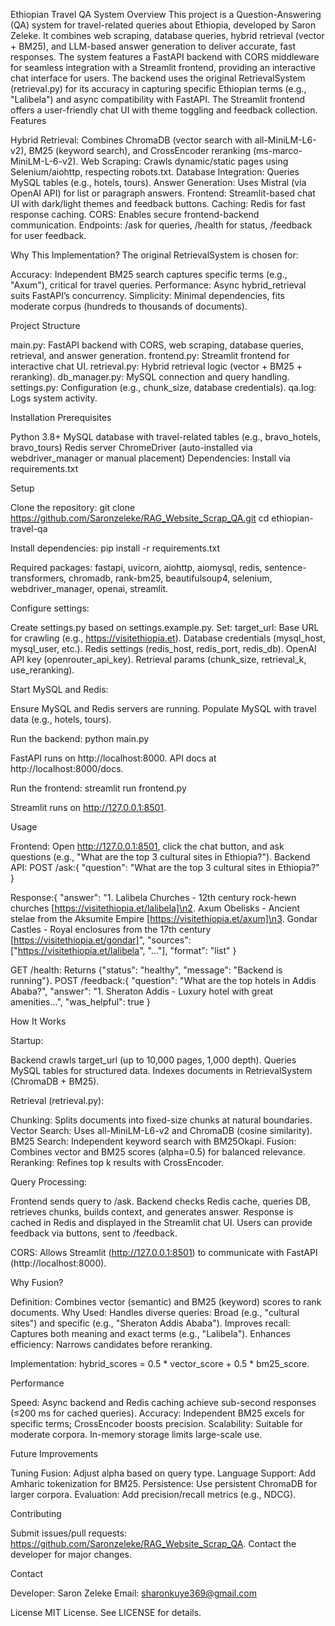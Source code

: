 Ethiopian Travel QA System
Overview
This project is a Question-Answering (QA) system for travel-related queries about Ethiopia, developed by Saron Zeleke. It combines web scraping, database queries, hybrid retrieval (vector + BM25), and LLM-based answer generation to deliver accurate, fast responses. The system features a FastAPI backend with CORS middleware for seamless integration with a Streamlit frontend, providing an interactive chat interface for users.
The backend uses the original RetrievalSystem (retrieval.py) for its accuracy in capturing specific Ethiopian terms (e.g., "Lalibela") and async compatibility with FastAPI. The Streamlit frontend offers a user-friendly chat UI with theme toggling and feedback collection.
Features

Hybrid Retrieval: Combines ChromaDB (vector search with all-MiniLM-L6-v2), BM25 (keyword search), and CrossEncoder reranking (ms-marco-MiniLM-L-6-v2).
Web Scraping: Crawls dynamic/static pages using Selenium/aiohttp, respecting robots.txt.
Database Integration: Queries MySQL tables (e.g., hotels, tours).
Answer Generation: Uses Mistral (via OpenAI API) for list or paragraph answers.
Frontend: Streamlit-based chat UI with dark/light themes and feedback buttons.
Caching: Redis for fast response caching.
CORS: Enables secure frontend-backend communication.
Endpoints: /ask for queries, /health for status, /feedback for user feedback.

Why This Implementation?
The original RetrievalSystem is chosen for:

Accuracy: Independent BM25 search captures specific terms (e.g., "Axum"), critical for travel queries.
Performance: Async hybrid_retrieval suits FastAPI’s concurrency.
Simplicity: Minimal dependencies, fits moderate corpus (hundreds to thousands of documents).

Project Structure

main.py: FastAPI backend with CORS, web scraping, database queries, retrieval, and answer generation.
frontend.py: Streamlit frontend for interactive chat UI.
retrieval.py: Hybrid retrieval logic (vector + BM25 + reranking).
db_manager.py: MySQL connection and query handling.
settings.py: Configuration (e.g., chunk_size, database credentials).
qa.log: Logs system activity.

Installation
Prerequisites

Python 3.8+
MySQL database with travel-related tables (e.g., bravo_hotels, bravo_tours)
Redis server
ChromeDriver (auto-installed via webdriver_manager or manual placement)
Dependencies: Install via requirements.txt

Setup

Clone the repository:
git clone https://github.com/Saronzeleke/RAG_Website_Scrap_QA.git
cd ethiopian-travel-qa


Install dependencies:
pip install -r requirements.txt

Required packages: fastapi, uvicorn, aiohttp, aiomysql, redis, sentence-transformers, chromadb, rank-bm25, beautifulsoup4, selenium, webdriver_manager, openai, streamlit.

Configure settings:

Create settings.py based on settings.example.py.
Set:
target_url: Base URL for crawling (e.g., https://visitethiopia.et).
Database credentials (mysql_host, mysql_user, etc.).
Redis settings (redis_host, redis_port, redis_db).
OpenAI API key (openrouter_api_key).
Retrieval params (chunk_size, retrieval_k, use_reranking).




Start MySQL and Redis:

Ensure MySQL and Redis servers are running.
Populate MySQL with travel data (e.g., hotels, tours).


Run the backend:
python main.py


FastAPI runs on http://localhost:8000.
API docs at http://localhost:8000/docs.


Run the frontend:
streamlit run frontend.py


Streamlit runs on http://127.0.0.1:8501.



Usage

Frontend: Open http://127.0.0.1:8501, click the chat button, and ask questions (e.g., "What are the top 3 cultural sites in Ethiopia?").
Backend API:
POST /ask:{
  "question": "What are the top 3 cultural sites in Ethiopia?"
}

Response:{
  "answer": "1. Lalibela Churches - 12th century rock-hewn churches [https://visitethiopia.et/lalibela]\n2. Axum Obelisks - Ancient stelae from the Aksumite Empire [https://visitethiopia.et/axum]\n3. Gondar Castles - Royal enclosures from the 17th century [https://visitethiopia.et/gondar]",
  "sources": ["https://visitethiopia.et/lalibela", "..."],
  "format": "list"
}


GET /health: Returns {"status": "healthy", "message": "Backend is running"}.
POST /feedback:{
  "question": "What are the top hotels in Addis Ababa?",
  "answer": "1. Sheraton Addis - Luxury hotel with great amenities...",
  "was_helpful": true
}





How It Works

Startup:

Backend crawls target_url (up to 10,000 pages, 1,000 depth).
Queries MySQL tables for structured data.
Indexes documents in RetrievalSystem (ChromaDB + BM25).


Retrieval (retrieval.py):

Chunking: Splits documents into fixed-size chunks at natural boundaries.
Vector Search: Uses all-MiniLM-L6-v2 and ChromaDB (cosine similarity).
BM25 Search: Independent keyword search with BM25Okapi.
Fusion: Combines vector and BM25 scores (alpha=0.5) for balanced relevance.
Reranking: Refines top k results with CrossEncoder.


Query Processing:

Frontend sends query to /ask.
Backend checks Redis cache, queries DB, retrieves chunks, builds context, and generates answer.
Response is cached in Redis and displayed in the Streamlit chat UI.
Users can provide feedback via buttons, sent to /feedback.


CORS: Allows Streamlit (http://127.0.0.1:8501) to communicate with FastAPI (http://localhost:8000).


Why Fusion?

Definition: Combines vector (semantic) and BM25 (keyword) scores to rank documents.
Why Used:
Handles diverse queries: Broad (e.g., "cultural sites") and specific (e.g., "Sheraton Addis Ababa").
Improves recall: Captures both meaning and exact terms (e.g., "Lalibela").
Enhances efficiency: Narrows candidates before reranking.


Implementation: hybrid_scores = 0.5 * vector_score + 0.5 * bm25_score.

Performance

Speed: Async backend and Redis caching achieve sub-second responses (≤200 ms for cached queries).
Accuracy: Independent BM25 excels for specific terms; CrossEncoder boosts precision.
Scalability: Suitable for moderate corpora. In-memory storage limits large-scale use.

Future Improvements

Tuning Fusion: Adjust alpha based on query type.
Language Support: Add Amharic tokenization for BM25.
Persistence: Use persistent ChromaDB for larger corpora.
Evaluation: Add precision/recall metrics (e.g., NDCG).

Contributing

Submit issues/pull requests: https://github.com/Saronzeleke/RAG_Website_Scrap_QA.
Contact the developer for major changes.

Contact

Developer: Saron Zeleke
Email: sharonkuye369@gmail.com

License
MIT License. See LICENSE for details.